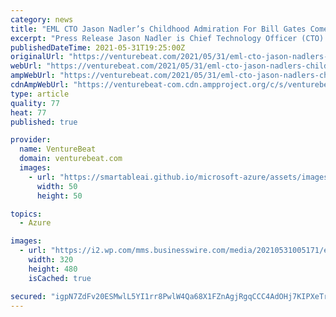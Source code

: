 ```yaml
---
category: news
title: "EML CTO Jason Nadler’s Childhood Admiration For Bill Gates Comes Full Circle With EML’s Move To Microsoft Azure"
excerpt: "Press Release Jason Nadler is Chief Technology Officer (CTO) at EML Payments Limited (ASX: EML) (S&P/ASX 200). With a background in business and technology, he understands complex technical problems and solutions in the market."
publishedDateTime: 2021-05-31T19:25:00Z
originalUrl: "https://venturebeat.com/2021/05/31/eml-cto-jason-nadlers-childhood-admiration-for-bill-gates-comes-full-circle-with-emls-move-to-microsoft-azure/"
webUrl: "https://venturebeat.com/2021/05/31/eml-cto-jason-nadlers-childhood-admiration-for-bill-gates-comes-full-circle-with-emls-move-to-microsoft-azure/"
ampWebUrl: "https://venturebeat.com/2021/05/31/eml-cto-jason-nadlers-childhood-admiration-for-bill-gates-comes-full-circle-with-emls-move-to-microsoft-azure/amp/"
cdnAmpWebUrl: "https://venturebeat-com.cdn.ampproject.org/c/s/venturebeat.com/2021/05/31/eml-cto-jason-nadlers-childhood-admiration-for-bill-gates-comes-full-circle-with-emls-move-to-microsoft-azure/amp/"
type: article
quality: 77
heat: 77
published: true

provider:
  name: VentureBeat
  domain: venturebeat.com
  images:
    - url: "https://smartableai.github.io/microsoft-azure/assets/images/organizations/venturebeat.com-50x50.jpg"
      width: 50
      height: 50

topics:
  - Azure

images:
  - url: "https://i2.wp.com/mms.businesswire.com/media/20210531005171/en/881858/4/Jason_Nadler_CTO_EML.jpg?strip=all&ssl=1"
    width: 320
    height: 480
    isCached: true

secured: "igpN7ZdFv20ESMwlL5YI1rr8PwlW4Qa68X1FZnAgjRgqCCC4AdOHj7KIPXeTr+hJNic558bN+C1sZuMwKFXwAhW1UgRtW2OZAaEQN/mi1PsKVsnX0j1zmUcAVakNgHhux6pJ9wcVQGOHeZbIlNgUsDglLhwqTKSu4NGiRAk2Pd9YDscncRY8qmm008Zu9EkEFgebYoykU4KEa1o4NzS1tyEMOPYrDi9tI1IAYdPebTUZHMGZ+2/Lo1KHZvF98AUM12pLYFjuRrVk9y1CJ+AI4zSS6uG6jxEyA2cPmhyRYudSIIzcb9+e3JFsHWcfc9TfoUGHkPcxqzjg+lMP0FSLWIGKmz90zjhSwhqsif+G568=;Cq3kP/mohTnaq/qNreqzaQ=="
---
```


